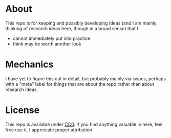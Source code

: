 # About

This repo is for keeping and possibly developing ideas (and I am mainly thinking of research ideas here, though in a broad sense) that I 
* cannot immediately put into practice
* think may be worth another look

# Mechanics

I have yet to figure this out in detail, but probably mainly via issues, perhaps with a "meta" label for things that are about the repo rather than about research ideas.

# License

This repo is available under [CC0](https://creativecommons.org/publicdomain/zero/1.0/). If you find anything valuable in here, feel free use it. I appreciate proper attribution.
